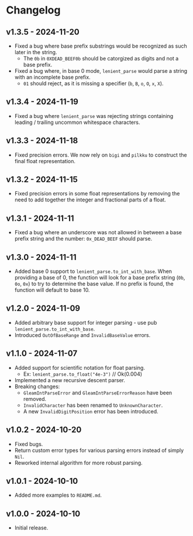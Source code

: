 # Changelog

## v1.3.5 - 2024-11-20

- Fixed a bug where base prefix substrings would be recognized as such later in the string.
    - The `0b` in `0XDEAD_BEEF0b` should be catorgized as digits and not a base prefix.
- Fixed a bug where, in base 0 mode, `lenient_parse` would parse a string with an incomplete base prefix.
    - `01` should reject, as it is missing a specifier (`b`, `B`, `o`, `O`, `x`, `X`).

## v1.3.4 - 2024-11-19

- Fixed a bug where `lenient_parse` was rejecting strings containing leading / trailing uncommon whitespace characters.

## v1.3.3 - 2024-11-18

- Fixed precision errors. We now rely on `bigi` and `pilkku` to construct the final float representation.

## v1.3.2 - 2024-11-15

- Fixed precision errors in some float representations by removing the need to add together the integer and fractional parts of a float.

## v1.3.1 - 2024-11-11

- Fixed a bug where an underscore was not allowed in between a base prefix string and the number: `0x_DEAD_BEEF` should parse.

## v1.3.0 - 2024-11-11

- Added base 0 support to `lenient_parse.to_int_with_base`. When providing a base of 0, the function will look for a base prefix string (`0b`, `0o`, `0x`) to try to determine the base value. If no prefix is found, the function will default to base 10.

## v1.2.0 - 2024-11-09

- Added arbitrary base support for integer parsing - use pub `lenient_parse.to_int_with_base`.
- Introduced `OutOfBaseRange` and `InvalidBaseValue` errors.

## v1.1.0 - 2024-11-07

- Added support for scientific notation for float parsing.
    - Ex: `lenient_parse.to_float("4e-3")` // Ok(0.004)
- Implemented a new recursive descent parser.
- Breaking changes:
    - `GleamIntParseError` and `GleamIntParseErrorReason` have been removed.
    - `InvalidCharacter` has been renamed to `UnknownCharacter`.
    - A new `InvalidDigitPosition` error has been introduced.

## v1.0.2 - 2024-10-20

- Fixed bugs.
- Return custom error types for various parsing errors instead of simply `Nil`.
- Reworked internal algorithm for more robust parsing.

## v1.0.1 - 2024-10-10

- Added more examples to `README.md`.

## v1.0.0 - 2024-10-10

- Initial release.
